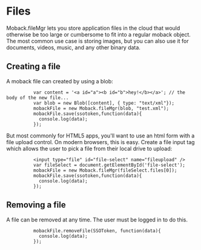 Files
=====

Moback.fileMgr lets you store application files in the cloud that would otherwise be too large or cumbersome to
fit into a regular moback object. The most common use case is storing images, but you can also use it for documents,
videos, music, and any other binary data.

Creating a file
---------------
A moback file can created by using a blob:

              var content = '<a id="a"><b id="b">hey!</b></a>'; // the body of the new file...
              var blob = new Blob([content], { type: "text/xml"});
              mobackFile = new Moback.fileMgr(blob, "test.xml");
              mobackFile.save(ssotoken,function(data){
                console.log(data);
              });

But most commonly for HTML5 apps, you'll want to use an html form with a file upload control. On modern browsers, this is easy.
Create a file input tag which allows the user to pick a file from their local drive to upload:

              <input type="file" id="file-select" name="fileupload" />
              var fileSelect = document.getElementById('file-select');
              mobackFile = new Moback.fileMgr(fileSelect.files[0]);
              mobackFile.save(ssotoken,function(data){
                console.log(data);
              });

Removing a file
---------------
A file can be removed at any time. The user must be logged in to do this.

              mobackFile.removeFile(SSOToken, function(data){
                console.log(data);
              });

